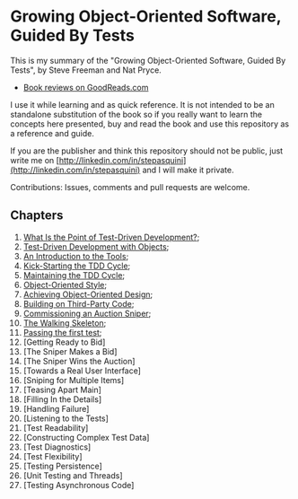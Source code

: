 # Growing Object-Oriented Software, Guided By Tests

This is my summary of the "Growing Object-Oriented Software, Guided By Tests", by Steve Freeman and Nat Pryce.

- [Book reviews on GoodReads.com](https://www.goodreads.com/book/show/4268826-growing-object-oriented-software-guided-by-tests)

I use it while learning and as quick reference. It is not intended to be an standalone substitution of the book so if you really want to learn the concepts here presented, buy and read the book and use this repository as a reference and guide.

If you are the publisher and think this repository should not be public, just write me on [http://linkedin.com/in/stepasquini](http://linkedin.com/in/stepasquini) and I will make it private.

Contributions: Issues, comments and pull requests are welcome.

## Chapters

1. [What Is the Point of Test-Driven Development?](01_point_of_tdd.md);
2. [Test-Driven Development with Objects](02_tdd_with_objects.md);
3. [An Introduction to the Tools](03_introduction_to_the_tools.md);
4. [Kick-Starting the TDD Cycle](04_start_tdd_cycle.md);
5. [Maintaining the TDD Cycle](05_maintaining_tdd_cycle.md);
6. [Object-Oriented Style](06_object_oriented_style.md);
7. [Achieving Object-Oriented Design](07_object_oriented_design.md);
8. [Building on Third-Party Code](08_third_party_code.md);
9. [Commissioning an Auction Sniper](09_auction_sniper_example.md);
10. [The Walking Skeleton](10_walking_skeleton.md);
11. [Passing the first test](11_passing_first_test.md);
12. [Getting Ready to Bid]
13. [The Sniper Makes a Bid]
14. [The Sniper Wins the Auction]
15. [Towards a Real User Interface]
16. [Sniping for Multiple Items]
17. [Teasing Apart Main]
18. [Filling In the Details]
19. [Handling Failure]
20. [Listening to the Tests]
21. [Test Readability]
22. [Constructing Complex Test Data]
23. [Test Diagnostics]
24. [Test Flexibility]
25. [Testing Persistence]
26. [Unit Testing and Threads]
27. [Testing Asynchronous Code]
